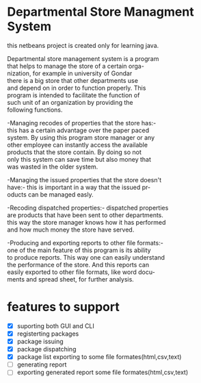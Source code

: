 # Departmental Store Managment System
this netbeans project is created only for learning java.

Departmental store management system is a program          
that helps to manage the store of a certain orga-          
nization, for example in university of Gondar              
there is a big store that other departments use            
and depend on in order to function properly. This          
program is intended to facilitate the function of          
such unit of an organization by providing the              
following functions.                                       
                                                           
-Managing recodes of properties that the store has:-       
 this has a certain advantage over the paper paced         
 system. By using this program store manager or any        
 other employee can instantly access the available         
 products that the store contain. By doing so not          
 only this system can save time but also money that        
 was wasted in the older system.                           
                                                           
-Managing the issued properties that the store doesn't     
 have:- this is important in a way that the issued pr-     
 oducts can be managed easly.                              
                                                           
-Recoding dispatched properties:- dispatched properties    
 are products that have been sent to other departments.    
 this way the store manager knows how it has performed     
 and how much money the store have served.                 
                                                           
-Producing and exporting reports to other file formats:-   
 one of the main feature of this program is its ability    
 to produce reports. This way one can easily understand    
 the performance of the store. And this reports can        
 easily exported to other file formats, like word docu-    
 ments and spread sheet, for further analysis.

# features to support
- [x] suporting both GUI and CLI
- [x] registerting packages
- [x] package issuing
- [x] package dispatching
- [x] package list exporting to some file formates(html,csv,text)
- [ ] generating report
- [ ] exporting generated report some file formates(html,csv,text)
